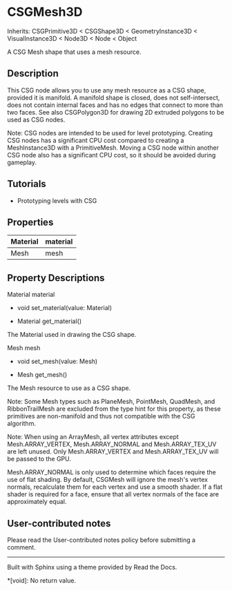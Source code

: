 # CSGMesh3D

Inherits: CSGPrimitive3D < CSGShape3D < GeometryInstance3D < VisualInstance3D
< Node3D < Node < Object

A CSG Mesh shape that uses a mesh resource.

## Description

This CSG node allows you to use any mesh resource as a CSG shape, provided it
is manifold. A manifold shape is closed, does not self-intersect, does not
contain internal faces and has no edges that connect to more than two faces.
See also CSGPolygon3D for drawing 2D extruded polygons to be used as CSG
nodes.

Note: CSG nodes are intended to be used for level prototyping. Creating CSG
nodes has a significant CPU cost compared to creating a MeshInstance3D with a
PrimitiveMesh. Moving a CSG node within another CSG node also has a
significant CPU cost, so it should be avoided during gameplay.

## Tutorials

  * Prototyping levels with CSG

## Properties

Material | material  
---|---  
Mesh | mesh  
  
## Property Descriptions

Material material

  * void set_material(value: Material)

  * Material get_material()

The Material used in drawing the CSG shape.

Mesh mesh

  * void set_mesh(value: Mesh)

  * Mesh get_mesh()

The Mesh resource to use as a CSG shape.

Note: Some Mesh types such as PlaneMesh, PointMesh, QuadMesh, and
RibbonTrailMesh are excluded from the type hint for this property, as these
primitives are non-manifold and thus not compatible with the CSG algorithm.

Note: When using an ArrayMesh, all vertex attributes except Mesh.ARRAY_VERTEX,
Mesh.ARRAY_NORMAL and Mesh.ARRAY_TEX_UV are left unused. Only
Mesh.ARRAY_VERTEX and Mesh.ARRAY_TEX_UV will be passed to the GPU.

Mesh.ARRAY_NORMAL is only used to determine which faces require the use of
flat shading. By default, CSGMesh will ignore the mesh's vertex normals,
recalculate them for each vertex and use a smooth shader. If a flat shader is
required for a face, ensure that all vertex normals of the face are
approximately equal.

## User-contributed notes

Please read the User-contributed notes policy before submitting a comment.

* * *

Built with Sphinx using a theme provided by Read the Docs.

  *[void]: No return value.


